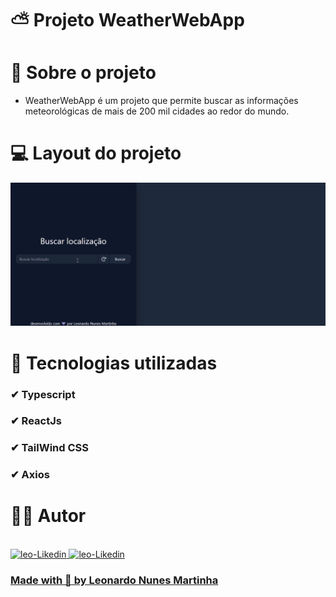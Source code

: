 # ⛅ Projeto WeatherWebApp 
# 📃 Sobre o projeto
- WeatherWebApp é um projeto que permite buscar as informações meteorológicas de mais de 200 mil cidades ao redor do mundo.
# 💻 Layout do projeto
![WeatherWebAppV2.gif](https://github.com/LeoNzZ7/WeatherWebApp/blob/master/WeatherWebAppV2.gif)
# 🚀 Tecnologias utilizadas
### ✔ Typescript
### ✔ ReactJs
### ✔ TailWind CSS
### ✔ Axios
# 👨‍💻 Autor
<div style='display' display='inline-block'><br> 
  <a href="https://github.com/LeoNzZ7/">
  <img  aling-item="center" width="50px" height="50px" alt="leo-Likedin" src="https://cdn.jsdelivr.net/gh/devicons/devicon/icons/github/github-original.svg"/>
  <a href="https://www.linkedin.com/in/leonardo-nunes-martinha-68052522b/">
  <img  aling-item="center" width="50px" height="50px" alt="leo-Likedin" src="https://cdn.jsdelivr.net/gh/devicons/devicon/icons/linkedin/linkedin-original.svg"/>
</div>
    
### Made with 💜 by Leonardo Nunes Martinha
